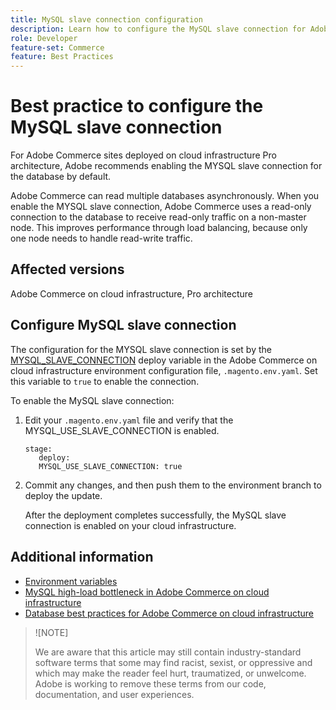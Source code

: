```yaml
---
title: MySQL slave connection configuration
description: Learn how to configure the MySQL slave connection for Adobe Commerce sites deployed on cloud infrastructure
role: Developer
feature-set: Commerce
feature: Best Practices
---
```


# Best practice to configure the MySQL slave connection

For Adobe Commerce sites deployed on cloud infrastructure Pro architecture, Adobe recommends enabling the MYSQL slave connection for the database by default.

Adobe Commerce can read multiple databases asynchronously.  When you enable the MYSQL slave connection, Adobe Commerce uses a read-only connection to the database to receive read-only traffic on a non-master node. This improves performance through load balancing, because only one node needs to handle read-write traffic.

## Affected versions

Adobe Commerce on cloud infrastructure, Pro architecture

## Configure MySQL slave connection

The configuration for the MYSQL slave connection is set by the [MYSQL_SLAVE_CONNECTION](https://devdocs.magento.com/cloud/env/variables-deploy.html#mysql_use_slave_connection) deploy variable in the Adobe Commerce on cloud infrastructure environment configuration file, `.magento.env.yaml`. Set this variable to `true` to enable the connection.

To enable the MySQL slave connection:

1. Edit your `.magento.env.yaml` file and verify that the MYSQL_USE_SLAVE_CONNECTION is enabled.  

   ```
   stage:
      deploy:
      MYSQL_USE_SLAVE_CONNECTION: true
   ```

1. Commit any changes, and then push them to the environment branch to deploy the update.

   After the deployment completes successfully, the MySQL slave connection is enabled on your cloud infrastructure.

## Additional information

- [Environment variables](https://devdocs.magento.com/cloud/env/variables-intro.html)
- [MySQL high-load bottleneck in Adobe Commerce on cloud infrastructure](https://support.magento.com/hc/en-us/articles/360037391972)
- [Database best practices for Adobe Commerce on cloud infrastructure](database-on-cloud.md)

>![NOTE]
>
>We are aware that this article may still contain industry-standard software terms that some may find racist, sexist, or oppressive and which may make the reader feel hurt, traumatized, or unwelcome. Adobe is working to remove these terms from our code, documentation, and user experiences.
